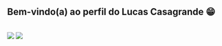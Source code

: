 ## Bem-vindo(a) ao perfil do Lucas Casagrande 😁 
<br>
 
<div> 
  <a href = "mailto:lucascasagrande98@gmail.com"><img src="https://img.shields.io/badge/-Gmail-%23333?style=for-the-badge&logo=gmail&logoColor=white" target="_blank"></a>
  <a href="https://www.linkedin.com/in/lucas-casagrande-de-souza-5329b919b/" target="_blank"><img src="https://img.shields.io/badge/-LinkedIn-%230077B5?style=for-the-badge&logo=linkedin&logoColor=white" target="_blank"></a> 
</div>
